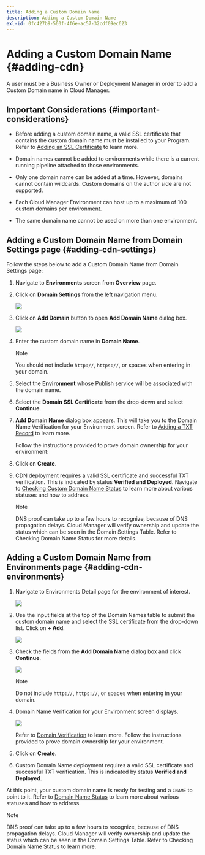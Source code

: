 ```yaml
---
title: Adding a Custom Domain Name
description: Adding a Custom Domain Name
exl-id: 0fc427b9-560f-4f6e-ac57-32cdf09ec623
---
```

# Adding a Custom Domain Name {#adding-cdn}

A user must be a Business Owner or Deployment Manager in order to add a Custom Domain name in Cloud Manager.

## Important Considerations {#important-considerations}

* Before adding a custom domain name, a valid SSL certificate that contains the custom domain name must be installed to your Program. Refer to [Adding an SSL Certificate](/help/implementing/cloud-manager/managing-ssl-certifications/add-ssl-certificate.md) to learn more.

* Domain names cannot be added to environments while there is a current running pipeline attached to those environments.

* Only one domain name can be added at a time. However, domains cannot contain wildcards. Custom domains on the author side are not supported.

* Each Cloud Manager Environment can host up to a maximum of 100 custom domains per environment.

* The same domain name cannot be used on more than one environment.

## Adding a Custom Domain Name from Domain Settings page {#adding-cdn-settings}

Follow the steps below to add a Custom Domain Name from Domain Settings page:

1. Navigate to **Environments** screen from **Overview** page.

1. Click on **Domain Settings** from the left navigation menu.

   ![](/help/implementing/cloud-manager/assets/cdn/cdn-create.png)

1. Click on **Add Domain** button to open **Add Domain Name** dialog box.

   ![](/help/implementing/cloud-manager/assets/cdn/cdn-create2.png)

1. Enter the custom domain name in **Domain Name**. 

   >[!NOTE] 
   >You should not include `http://`, `https://`, or spaces when entering in your domain. 

1. Select the **Environment** whose Publish service will be associated with the domain name.

1. Select the **Domain SSL Certificate** from the drop-down and select **Continue**.

1. **Add Domain Name** dialog box appears. This will take you to the Domain Name Verification for your Environment screen. Refer to [Adding a TXT Record](/help/implementing/cloud-manager/custom-domain-names/add-text-record.md) to learn more.
   
   Follow the instructions provided to prove domain ownership for your environment:

1. Click on **Create**. 
1. CDN deployment requires a valid SSL certificate  and successful TXT verification. This is indicated by status **Verified and Deployed**.
   Navigate to [Checking Custom Domain Name Status](/help/implementing/cloud-manager/custom-domain-names/check-domain-name-status.md) to learn more about various statuses and how to address.

   >[!NOTE]
   >DNS proof can take up to a few hours to recognize, because of DNS propagation delays. Cloud Manager will verify ownership and update the status which can be seen in the Domain Settings Table. Refer to Checking Domain Name Status for more details.

## Adding a Custom Domain Name from Environments page {#adding-cdn-environments}

1. Navigate to Environments Detail page for the environment of interest.

   ![](/help/implementing/cloud-manager/assets/cdn/cdn-create4.png)
   
1. Use the input fields at the top of the Domain Names table to submit  the custom domain name and select the SSL certificate from the drop-down list. Click on **+ Add**.

   ![](/help/implementing/cloud-manager/assets/cdn/cdn-create3.png)

1. Check the fields from the **Add Domain Name** dialog box and click **Continue**.

   ![](/help/implementing/cloud-manager/assets/cdn/cdn-create5.png)

   >[!NOTE]
   >Do not include `http://`, `https://`, or spaces when entering in your domain.

1. Domain Name Verification for your Environment screen displays.

   ![](/help/implementing/cloud-manager/assets/cdn/cdn-create6.png)

   Refer to [Domain Verification](/help/implementing/cloud-manager/custom-domain-names/add-text-record.md) to learn more. Follow the instructions provided to prove domain ownership for your environment.

1. Click on **Create**. 

1. Custom Domain Name deployment requires a valid SSL certificate  and successful TXT verification. This is indicated by status **Verified and Deployed**.  

At this point, your custom domain name is ready for testing and a `CNAME` to point to it. Refer to [Domain Name Status](/help/implementing/cloud-manager/custom-domain-names/check-domain-name-status.md) to learn more about various statuses and how to address.

   >[!NOTE]
   >DNS proof can take up to a few hours to recognize, because of DNS propagation delays. Cloud Manager will verify ownership and update the status which can be seen in the Domain Settings Table. Refer to Checking Domain Name Status to learn more.
